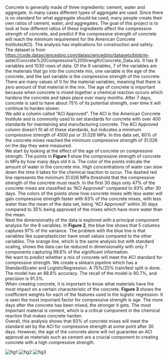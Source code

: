 Concrete is generally made of three ingredients: cement, water and aggregate. In many cases different types of aggregate are used. Since there is no standard for what aggregate should be used, many people create their own ratios of cement, water, and aggregates. The goal of this project is to look at how different ratios of these ingredients affect the compressive strength of concrete, and predict if the compressive strength of concrete will reach the minimum requirement for the American Concrete Institute(ACI). The analysis has implications for construction and safety. <br />
	The dataset is from https://code.datasciencedojo.com/datasciencedojo/datasets/blob/m- aster/Concrete%20Compressive%20Strength/Concrete_Data.xls. It has 9 variables and 1030 rows of data. Of the 9 variables, 7 of the variables are the materials that go into the concrete mix, one variable is the age of the concrete, and the last variable is the compressive strength of the concrete. There are many values of 0 for the material variables, meaning that there is zero amount of that material in the mix. The age of concrete is important because when concrete is mixed together a chemical reaction occurs which hardens the concrete and takes place over many months. After 7 days, concrete is said to have about 75% of its potential strength, over time it will continue to harden slower.<br />
	We add a column called “ACI Approved”. The ACI is the American Concrete Institute and is commonly used to set standards for concrete with over 400 standards for maintaining and manufacturing concrete. The ACI Approved column doesn’t fit all of these standards, but indicates a minimum compressive strength of 4500 psi or 31.026 MPa. In this data set, 60% of the concrete mixes reached the minimum compressive strength of 31.026 on the day they were measured. <br />
	We start by looking at the effect of the age of concrete on compressive strength. The points in **Figure 1** show the compressive strength of concrete in MPa by how many days old it is. The color of the points indicate the amount of water in the concrete mix. High concentrations of water can slow down the time it takes for the chemical reaction to occur. The dashed red line represents the minimum 31.026 MPa threshold that the compressive strength of the concrete must reach. In the first 30 days only 47% of the concrete mixes are classified as “ACI Approved” compared to 93% after 30 days. The colors of the points show how concrete mixes with less water will gain compressive strength faster with 63% of the concrete mixes, with less water than the mean of the data set, being “ACI Approved” within 30 days compared to 35% being approved of the mixes which have more water than the mean. <br />
	Next the dimensionality of the data is explored with a principal component analysis for the 8 variables. In **Figure 2**, the blue line shows that 5 columns captures 97% of the variance. The problem with the blue line is that variables like superplasticizer have small values compared to the other variables. The orange line, which is the same analysis but with standard scaling, shows the data can be reduced in dimensionality with only 7 components capturing 99.6% of the significant information.<br />
	We want to predict whether a mix of concrete will meet the ACI standard for compressive strength. We create a sklearn pipeline which has a StandardScaler and LogisticRegression. A 75%/25% train/test split is done. The model has an 88.8% accuracy. The recall of the model is 90.7%, and precision is 91.3%. <br />
	When creating concrete, it is important to know what materials have the most impact on a certain characteristic of the concrete. **Figure 3** shows the coefficient weights for each of the features used in the logistic regression. It is seen the most important factor for compressive strength is age. The more days after the concrete has been mixed, the stronger it gets. The most important material is cement, which is a critical component in the chemical reaction that makes concrete harden.<br />
	Overall, this analysis shows that 93% of concrete mixes will meet the standard set by the ACI for compressive strength at some point after 30 days. However, the age of the concrete alone will not guarantee an ACI approval as materials such as cement are a crucial component to creating concrete with a high compressive strength. <br />


![fig1](https://user-images.githubusercontent.com/55674235/104646132-a8516100-5675-11eb-8a30-b9522220095b.png) 
![fig2](https://user-images.githubusercontent.com/55674235/104646196-be5f2180-5675-11eb-9215-a394230a889e.png) 
![fig3](https://user-images.githubusercontent.com/55674235/104646195-bdc68b00-5675-11eb-8a68-65d3380acf7f.png)


